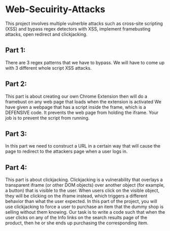 # Web-Secuirity-Attacks

This project involves multiple vulnerble attacks such as cross-site scripting (XSS) and bypass regex detectors with XSS, implement framebusting attacks, open redirect and clickjacking.

## Part 1:
There are 3 regex patterns that we have to bypass. We will have to come up with 3 different whole script XSS attacks. 

## Part 2:
This part is about creating our own Chrome Extension then will do a framebust on any web page that loads when the extension is activated
We have given a webpage that has a script inside the frame, which is a DEFENSIVE code.  It prevents the web page from holding the iframe. Your job is to prevent the script from running.

## Part 3:
In this part we need to construct a URL in a certain way that will cause the page to redirect to the attackers page when a user logs in.

## Part 4:
This part is about clickjacking. Clickjacking is a vulnerability that overlays a transparent iframe (or other DOM objects) over another object (for example, a button) that is visible to the user. When users click on the visible object, they will be clicking on the iframe instead, which triggers a different behavior than what the user expected.
In this part of the project, you will use clickjacking to force a user to purchase an item that the dummy shop is selling without them knowing.
Our task is to write a code such that when the user clicks on any of the Info links on the search results page of the product, then he or she ends up purchasing the corresponding item.




